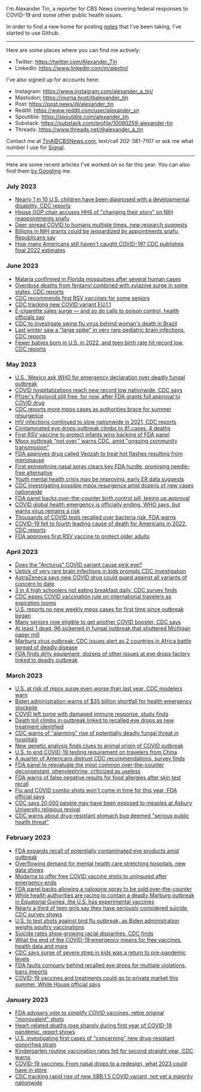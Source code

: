 I'm Alexander Tin, a reporter for CBS News covering federal responses to COVID-19 and some other public health issues.

In order to find a new home for posting [notes](https://github.com/tinalexander/notes/wiki) that I've been taking, I've started to use Github.

---

Here are some places where you can find me actively:

- Twitter: https://twitter.com/Alexander_Tin
- LinkedIn: https://www.linkedin.com/in/alextin/

I've also signed up for accounts here:

- Instagram: https://www.instagram.com/alexander_a_tin/
- Mastodon<a rel="me" href="https://journa.host/@alexander_tin">:</a> https://journa.host/@alexander_tin
- Post: https://post.news/@/alexander_tin
- Reddit: https://www.reddit.com/user/alexander_sn
- Spoutible: https://spoutible.com/alexander_tin
- Substack: https://substack.com/profile/10080259-alexander-tin
- Threads: https://www.threads.net/@alexander_a_tin

Contact me at TinA@CBSNews.com, text/call 202-381-7107 or ask me what number I use for [Signal](https://signal.org/).

---

Here are some recent articles I've worked on so far this year. You can also find them [by Googling](https://www.google.com/search?q=%22By+Alexander+Tin%22+site%3Acbsnews.com%2F) me.

### July 2023

- [Nearly 1 in 10 U.S. children have been diagnosed with a developmental disability, CDC reports](https://www.cbsnews.com/news/children-diagnosed-developmental-disability-autism-cdc-reports/)
- [House GOP chair accuses HHS of "changing their story" on NIH reappointments snafu](https://www.cbsnews.com/news/hhs-national-institutes-of-health-reappointments-snafu-house-republicans/)
- [Deer spread COVID to humans multiple times, new research suggests](https://www.cbsnews.com/news/covid-19-spread-from-deer/)
- [Billions in NIH grants could be jeopardized by appointments snafu, Republicans say](https://www.cbsnews.com/news/hhs-national-institutes-of-health-appointments-house-republicans/)
- [How many Americans still haven't caught COVID-19? CDC publishes final 2022 estimates](https://www.cbsnews.com/news/how-many-americans-havent-caught-covid-cdc-estimates/)

### June 2023

- [Malaria confirmed in Florida mosquitoes after several human cases](https://www.cbsnews.com/news/malaria-florida-mosquitoes-human-cases/)
- [Overdose deaths from fentanyl combined with xylazine surge in some states, CDC reports](https://www.cbsnews.com/news/fentanyl-xylazine-drug-overdose-deaths-cdc-report/)
- [CDC recommends first RSV vaccines for some seniors](https://www.cbsnews.com/news/rsv-vaccines-for-seniors-cdc-recommends/)
- [CDC tracking new COVID variant EU.1.1](https://www.cbsnews.com/news/new-covid-variant-eu-1-1-cdc/)
- [E-cigarette sales surge — and so do calls to poison control, health officials say](https://www.cbsnews.com/news/e-cigarette-sales-vapes-poison-control-cdc-fda/)
- [CDC to investigate swine flu virus behind woman's death in Brazil](https://www.cbsnews.com/news/swine-flu-virus-death-in-brazil-cdc/)
- [Last winter saw a "large spike" in very rare pediatric brain infections, CDC reports](https://www.cbsnews.com/news/large-spike-very-rare-pediatric-brain-infections-winter-cdc-reports/)
- [Fewer babies born in U.S. in 2022, and teen birth rate hit record low, CDC reports](https://www.cbsnews.com/news/fewer-babies-born-2022-teen-birth-rate-cdc-report/)

### May 2023

- [U.S., Mexico ask WHO for emergency declaration over deadly fungal outbreak](https://www.cbsnews.com/news/us-mexico-fungal-outbreak-meningitis-who-health-emergency-request/)
- [COVID hospitalizations reach new record low nationwide, CDC says](https://www.cbsnews.com/news/covid-hospitalizations-record-low-nationwide-cdc/)
- [Pfizer's Paxlovid still free, for now, after FDA grants full approval to COVID drug](https://www.cbsnews.com/news/pfizers-paxlovid-fda-approval-cost/)
- [CDC reports more mpox cases as authorities brace for summer resurgence](https://www.cbsnews.com/news/cdc-mpox-cases-summer-resurgence/)
- [HIV infections continued to slow nationwide in 2021, CDC reports](https://www.cbsnews.com/news/hiv-infections-2021-cdc-report/)
- [Contaminated eye drops outbreak climbs to 81 cases, 4 deaths](https://www.cbsnews.com/news/contaminated-eye-drops-recall-outbreak-4-deaths/)
- [First RSV vaccine to protect infants wins backing of FDA panel](https://www.cbsnews.com/news/fda-rsv-vaccine-to-protect-infants-pfizer/)
- [Mpox outbreak "not over," warns CDC, amid "ongoing community transmission"](https://www.cbsnews.com/news/mpox-outbreak-monkeypox-not-over-cdc-community-transmission/)
- [FDA approves drug called Veozah to treat hot flashes resulting from menopause](https://www.cbsnews.com/news/fda-approves-veozah-to-treat-hot-flashes-astellas-pharma/)
- [First epinephrine nasal spray clears key FDA hurdle, promising needle-free alternative](https://www.cbsnews.com/news/fda-epinephrine-nasal-spray-neffy-ars-pharmaceuticals/)
- [Youth mental health crisis may be improving, early ER data suggests](https://www.cbsnews.com/news/youth-mental-health-crisis-may-be-improving-er-data-cdc/)
- [CDC investigating possible mpox resurgence amid dozens of new cases nationwide](https://www.cbsnews.com/news/mpox-resurgence-dozens-new-cases-nationwide-cdc-investigating/)
- [FDA panel backs over-the-counter birth control pill, teeing up approval](https://www.cbsnews.com/news/fda-over-the-counter-birth-control-pill-opill-perrigo-hra-pharma/)
- [COVID global health emergency is officially ending, WHO says, but warns virus remains a risk](https://www.cbsnews.com/news/who-covid-emergency-world-health-organization/)
- [Thousands of COVID tests recalled over bacteria risk, FDA warns](https://www.cbsnews.com/news/covid-tests-recall-bacteria-fda-roche-biosensor/)
- [COVID-19 fell to fourth leading cause of death for Americans in 2022, CDC reports](https://www.cbsnews.com/news/covid-19-fell-fourth-leading-cause-of-death-cdc/)
- [FDA approves first RSV vaccine to protect older adults](https://www.cbsnews.com/news/fda-approves-first-rsv-vaccine-to-protect-older-adults/)

### April 2023

- [Does the "Arcturus" COVID variant cause pink eye?](https://www.cbsnews.com/news/arcturus-covid-pink-eye-new-variant-symptoms-xbb116/)
- [Uptick of very rare brain infections in kids prompts CDC investigation](https://www.cbsnews.com/news/cdc-investigates-potential-uptick-of-very-rare-brain-infections-in-kids/)
- [AstraZeneca says new COVID drug could guard against all variants of concern to date](https://www.cbsnews.com/news/new-covid-drug-astrazeneca-immunocompromised-fda/)
- [3 in 4 high schoolers not eating breakfast daily, CDC survey finds](https://www.cbsnews.com/news/high-schoolers-breakfast-cdc-survey/)
- [CDC eases COVID vaccination rule on international travelers as expiration looms](https://www.cbsnews.com/news/covid-vaccination-rule-international-travelers/)
- [U.S. reports no new weekly mpox cases for first time since outbreak began](https://www.cbsnews.com/news/no-new-mpox-cases-in-us/)
- [Many seniors now eligible to get another COVID booster, CDC says](https://www.cbsnews.com/news/covid-boosters-second-bivalent-vaccine-cdc-fda/)
- [At least 1 dead, 96 sickened in fungal outbreak that shuttered Michigan paper mill](https://www.cbsnews.com/news/dozens-sickened-1-dead-fungal-outbreak-michigan-paper-mill/)
- [Marburg virus outbreak: CDC issues alert as 2 countries in Africa battle spread of deadly disease](https://www.cbsnews.com/news/marburg-virus-cdc-alert-travelers/)
- [FDA finds dirty equipment, dozens of other issues at eye drops factory linked to deadly outbreak](https://www.cbsnews.com/news/eye-drops-recall-factory-fda-inspection-global-pharma-healthcare/)

### March 2023

- [U.S. at risk of mpox surge even worse than last year, CDC modelers warn](https://www.cbsnews.com/news/mpox-risk-us-surge-worse-2022-cdc-warns/)
- [Biden administration warns of $35 billion shortfall for health emergency stockpile](https://www.cbsnews.com/news/biden-administration-warns-of-35-billion-shortfall-for-health-emergency-stockpile/)
- [COVID left some with damaged immune response, study finds](https://www.cbsnews.com/news/covid-immune-damage-study/)
- [Death toll climbs in outbreak linked to recalled eye drops as new treatment identified](https://www.cbsnews.com/news/eye-drop-recall-death-toll-pseudomonas-aeruginosa-new-treatment/)
- [CDC warns of "alarming" rise of potentially deadly fungal threat in hospitals](https://www.cbsnews.com/news/candida-auris-fungus-alarming-rise-cdc/)
- [New genetic analysis finds clues to animal origin of COVID outbreak](https://www.cbsnews.com/news/covid-origins-wuhan-market-animals-raccoon-dogs/)
- [U.S. to end COVID-19 testing requirement on travelers from China](https://www.cbsnews.com/news/us-covid-testing-china-travelers/)
- [A quarter of Americans distrust CDC recommendations, survey finds](https://www.cbsnews.com/news/cdc-recommendations-survey-trust/)
- [FDA panel to reevaluate the most common over-the-counter decongestant, phenylephrine, criticized as useless](https://www.cbsnews.com/news/fda-decongestant-phenylephrine-criticized-as-useless/)
- [FDA warns of false negative results for food allergies after skin test recall](https://www.cbsnews.com/news/food-allergy-skin-test-recall-fda-warns-false-negative-results/)
- [Flu and COVID combo shots won't come in time for this year, FDA official says](https://www.cbsnews.com/news/flu-covid-combo-shots-not-this-year-fda-official-says/)
- [CDC says 20,000 people may have been exposed to measles at Asbury University religious revival](https://www.cbsnews.com/news/asbury-university-revival-potential-measles-exposure-20000-people/)
- [CDC warns about drug-resistant stomach bug deemed "serious public health threat"](https://www.cbsnews.com/news/shigella-bacteria-cdc-warning-drug-resistant-stomach-bug-public-health-threat/)

### February 2023

- [FDA expands recall of potentially contaminated eye products amid outbreak](https://www.cbsnews.com/news/fda-warning-delsam-pharmas-artificial-eye-ointment-ezricare-recall-bacteria-outbreak/)
- [Overflowing demand for mental health care stretching hospitals, new data shows](https://www.cbsnews.com/news/mental-health-psychiatric-hospital-beds-shortage/)
- [Moderna to offer free COVID vaccine shots to uninsured after emergency ends](https://www.cbsnews.com/news/free-covid-vaccine-moderna-uninsured-after-public-health-emergency-ends/)
- [FDA panel backs allowing a naloxone spray to be sold over-the-counter](https://www.cbsnews.com/news/narcan-over-the-counter-opioid-heroin-fentanyl-drug-overdose-medication-fda-vote/)
- [While health authorities are racing to contain a deadly Marburg outbreak in Equatorial Guinea, the U.S. has experimental vaccines](https://www.cbsnews.com/news/marburg-outbreak-equatorial-guinea-us-experimental-vaccines/)
- [Nearly a third of teen girls say they have seriously considered suicide, CDC survey shows](https://www.cbsnews.com/news/teen-girls-suicide-depression-mental-health-cdc-survey/)
- [U.S. to test shots against bird flu outbreak, as Biden administration weighs poultry vaccinations](https://www.cbsnews.com/news/bird-flu-outbreak-vaccine-testing-poultry-vaccinations/)
- [Suicide rates show growing racial disparities, CDC finds](https://www.cbsnews.com/news/suicide-rates-cdc-2021-racial-disparities-black-white-hispanic-native-american/)
- [What the end of the COVID-19 emergency means for free vaccines, health data and more](https://www.cbsnews.com/news/covid-19-emergency-ends-what-happens-to-vaccines-treatments-data/)
- [CDC says surge of severe strep in kids was a return to pre-pandemic levels](https://www.cbsnews.com/news/surge-severe-strep-kids-return-to-pre-pandemic-levels-cdc-says/)
- [FDA faults company behind recalled eye drops for multiple violations, bans imports](https://www.cbsnews.com/news/recall-eye-drops-infection-fda-global-pharma-multiple-violations-import-ban-ezricare-delsam/)
- [COVID-19 vaccines and treatments could go to private market this summer, White House official says](https://www.cbsnews.com/news/covid-vaccine-treatment-private-market-white-house-official-says/)

### January 2023

- [FDA advisers vote to simplify COVID vaccines, retire original "monovalent" shots](https://www.cbsnews.com/news/covid-vaccine-fda-advisers-vote-to-simplify-retire-monovalent-shots/)
- [Heart-related deaths rose sharply during first year of COVID-19 pandemic, report shows](https://www.cbsnews.com/news/heart-related-deaths-covid-19/)
- [U.S. investigating first cases of "concerning" new drug-resistant gonorrhea strain](https://www.cbsnews.com/news/massachusetts-concerning-new-drug-resistant-gonorrhea-strain/)
- [Kindergarten routine vaccination rates fell for second straight year, CDC warns](https://www.cbsnews.com/news/kindergarten-routine-vaccination-rates-fell-for-second-straight-year-cdc-warns/)
- [COVID-19 vaccines: From nasal drops to a redesign, what 2023 could have in store](https://www.cbsnews.com/news/covid-19-vaccines-nasal-sprays-pills-breakthroughs-2023/)
- [CDC tracking rapid rise of new XBB.1.5 COVID variant, not yet a majority nationwide](https://www.cbsnews.com/news/covid-variant-xbb-1-5-cdc-tracking-us-cases-dominant-strain/)
